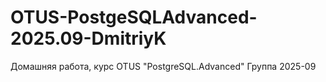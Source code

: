 # OTUS-PostgeSQLAdvanced-2025.09-DmitriyK
Домашняя работа, курс OTUS "PostgreSQL.Advanced" Группа 2025-09

